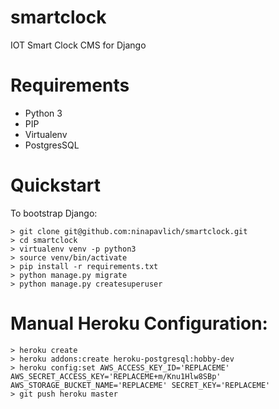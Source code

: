 # smartclock
IOT Smart Clock CMS for Django

# Requirements 
* Python 3
* PIP
* Virtualenv
* PostgresSQL


# Quickstart
To bootstrap Django:

    > git clone git@github.com:ninapavlich/smartclock.git
    > cd smartclock
    > virtualenv venv -p python3
    > source venv/bin/activate
    > pip install -r requirements.txt
    > python manage.py migrate
    > python manage.py createsuperuser



# Manual Heroku Configuration:
	
	> heroku create
	> heroku addons:create heroku-postgresql:hobby-dev
	> heroku config:set AWS_ACCESS_KEY_ID='REPLACEME' AWS_SECRET_ACCESS_KEY='REPLACEME+m/Knu1Hlw8SBp' AWS_STORAGE_BUCKET_NAME='REPLACEME' SECRET_KEY='REPLACEME'
	> git push heroku master
